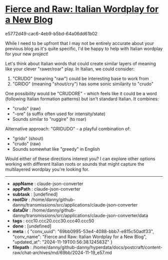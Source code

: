 # [Fierce and Raw: Italian Wordplay for a New Blog](https://claude.ai/chat/69bb0995-53e4-4088-bbb7-e815c50adf33)

e5772d49-cac6-4eb9-b5bd-64a06dd61b02

 While I need to be upfront that I may not be entirely accurate about your previous blog as it's quite specific, I'd be happy to help with Italian wordplay for your new project! 

Let's think about Italian words that could create similar layers of meaning like your clever "rawer/roar" play. In Italian, we could consider:

1. "CRUDO" (meaning "raw") could be interesting base to work from
2. "GRIDO" (meaning "shout/cry") has some sonic similarity to "crudo"

One possibility would be "CRUDORE" - which feels like it could be a word (following Italian formation patterns) but isn't standard Italian. It combines:
- "crudo" (raw)
- "-ore" (a suffix often used for intensity/state)
- Sounds similar to "ruggire" (to roar)

Alternative approach: "GRIDUDO" - a playful combination of:
- "grido" (shout)
- "crudo" (raw)
- Sounds somewhat like "greedy" in English

Would either of these directions interest you? I can explore other options working with different Italian roots or sounds that might capture the multilayered wordplay you're looking for.

---

* **appName** : claude-json-converter
* **appPath** : claude-json-converter
* **subtask** : [undefined]
* **rootDir** : /home/danny/github-danny/transmissions/src/applications/claude-json-converter
* **dataDir** : /home/danny/github-danny/transmissions/src/applications/claude-json-converter/data
* **tags** : ccc10.ccc20.ccc30.ccc40.ccc50
* **done** : [undefined]
* **meta** : {
  "conv_uuid": "69bb0995-53e4-4088-bbb7-e815c50adf33",
  "conv_name": "Fierce and Raw: Italian Wordplay for a New Blog",
  "updated_at": "2024-11-19T00:56:38.124583Z"
}
* **filepath** : /home/danny/github-danny/hyperdata/docs/postcraft/content-raw/chat-archives/md/69bb/2024-11-19_e57.md